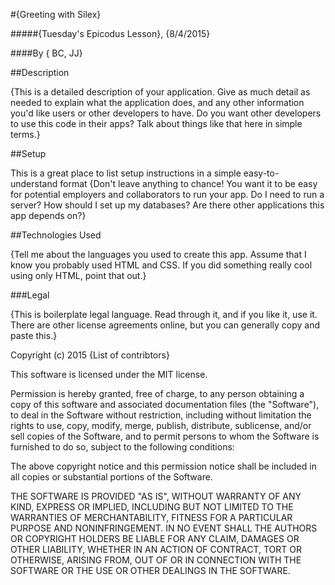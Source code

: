 #{Greeting with Silex}

#####{Tuesday's Epicodus Lesson}, {8/4/2015}

####By { BC, JJ}

##Description

{This is a detailed description of your application. Give as much detail as needed to explain what the application does, and any other information you'd like users or other developers to have. Do you want other developers to use this code in their apps? Talk about things like that here in simple terms.}

##Setup

This is a great place
to list setup instructions
in a simple
easy-to-understand
format
{Don't leave anything to chance! You want it to be easy for potential employers and collaborators to run your app. Do I need to run a server? How should I set up my databases? Are there other applications this app depends on?}

##Technologies Used

{Tell me about the languages you used to create this app. Assume that I know you probably used HTML and CSS. If you did something really cool using only HTML, point that out.}

###Legal

{This is boilerplate legal language. Read through it, and if you like it, use it. There are other license agreements online, but you can generally copy and paste this.}

Copyright (c) 2015 {List of contribtors}

This software is licensed under the MIT license.

Permission is hereby granted, free of charge, to any person obtaining a copy of this software and associated documentation files (the "Software"), to deal in the Software without restriction, including without limitation the rights to use, copy, modify, merge, publish, distribute, sublicense, and/or sell copies of the Software, and to permit persons to whom the Software is furnished to do so, subject to the following conditions:

The above copyright notice and this permission notice shall be included in all copies or substantial portions of the Software.

THE SOFTWARE IS PROVIDED "AS IS", WITHOUT WARRANTY OF ANY KIND, EXPRESS OR IMPLIED, INCLUDING BUT NOT LIMITED TO THE WARRANTIES OF MERCHANTABILITY, FITNESS FOR A PARTICULAR PURPOSE AND NONINFRINGEMENT. IN NO EVENT SHALL THE AUTHORS OR COPYRIGHT HOLDERS BE LIABLE FOR ANY CLAIM, DAMAGES OR OTHER LIABILITY, WHETHER IN AN ACTION OF CONTRACT, TORT OR OTHERWISE, ARISING FROM, OUT OF OR IN CONNECTION WITH THE SOFTWARE OR THE USE OR OTHER DEALINGS IN THE SOFTWARE.
